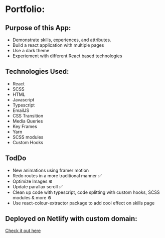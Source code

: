 # Portfolio: 

## Purpose of this App:
- Demonstrate skills, experiences, and attributes.
- Build a react application with multiple pages 
- Use a dark theme 
- Experiement with different React based technologies

## Technologies Used:
- React
- SCSS
- HTML
- Javascript
- Typescript
- EmailJS
- CSS Transition
- Media Queries
- Key Frames
- Yarn
- SCSS modules
- Custom Hooks

## TodDo
- New animations using framer motion
- Redo routes in a more traditional manner ✅
- Optimize Images ⚙️
- Update parallax scroll ✅
- Clean up code with typescript, code splitting with custom hooks, SCSS modules & more ⚙️
- Use react-colour-extractor package to add cool effect on skills page

## Deployed on Netlify with custom domain:

[Check it out here ](https://www.tim-angus.com/)

